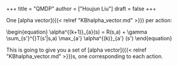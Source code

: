 +++
title = "QMDP"
author = ["Houjun Liu"]
draft = false
+++

One [alpha vector]({{< relref "KBhalpha_vector.md" >}}) per action:

\begin{equation}
\alpha^{(k+1)}\_{a}(s) = R(s,a) + \gamma \sum\_{s'}^{}T(s'|s,a) \max\_{a'} \alpha^{(k)}\_{a'} (s')
\end{equation}

This is going to give you a set of [alpha vector]({{< relref "KBhalpha_vector.md" >}})s, one corresponding to each action.
